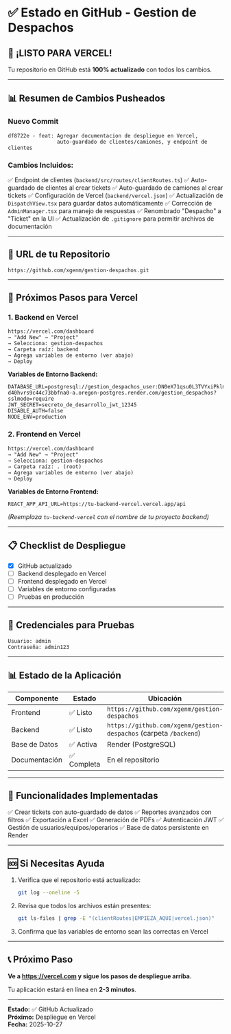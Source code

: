 # ✅ Estado en GitHub - Gestion de Despachos

## 🎉 ¡LISTO PARA VERCEL!

Tu repositorio en GitHub está **100% actualizado** con todos los cambios.

---

## 📊 Resumen de Cambios Pusheados

### Nuevo Commit
```
df8722e - feat: Agregar documentacion de despliegue en Vercel, 
                auto-guardado de clientes/camiones, y endpoint de clientes
```

### Cambios Incluidos:
✅ Endpoint de clientes (`backend/src/routes/clientRoutes.ts`)
✅ Auto-guardado de clientes al crear tickets
✅ Auto-guardado de camiones al crear tickets
✅ Configuración de Vercel (`backend/vercel.json`)
✅ Actualización de `DispatchView.tsx` para guardar datos automáticamente
✅ Corrección de `AdminManager.tsx` para manejo de respuestas
✅ Renombrado "Despacho" a "Ticket" en la UI
✅ Actualización de `.gitignore` para permitir archivos de documentación

---

## 🔗 URL de tu Repositorio

```
https://github.com/xgenm/gestion-despachos.git
```

---

## 🚀 Próximos Pasos para Vercel

### 1. Backend en Vercel

```
https://vercel.com/dashboard
→ "Add New" → "Project"
→ Selecciona: gestion-despachos
→ Carpeta raíz: backend
→ Agrega variables de entorno (ver abajo)
→ Deploy
```

**Variables de Entorno Backend:**
```
DATABASE_URL=postgresql://gestion_despachos_user:DN0eX71qsu0L3TVYxiPklmB2pVaNWPpi@dpg-d40hvrs9c44c73bbfna0-a.oregon-postgres.render.com/gestion_despachos?sslmode=require
JWT_SECRET=secreto_de_desarrollo_jwt_12345
DISABLE_AUTH=false
NODE_ENV=production
```

### 2. Frontend en Vercel

```
https://vercel.com/dashboard
→ "Add New" → "Project"
→ Selecciona: gestion-despachos
→ Carpeta raíz: . (root)
→ Agrega variables de entorno (ver abajo)
→ Deploy
```

**Variables de Entorno Frontend:**
```
REACT_APP_API_URL=https://tu-backend-vercel.vercel.app/api
```

*(Reemplaza `tu-backend-vercel` con el nombre de tu proyecto backend)*

---

## 📋 Checklist de Despliegue

- [x] GitHub actualizado
- [ ] Backend desplegado en Vercel
- [ ] Frontend desplegado en Vercel
- [ ] Variables de entorno configuradas
- [ ] Pruebas en producción

---

## 🔐 Credenciales para Pruebas

```
Usuario: admin
Contraseña: admin123
```

---

## 📊 Estado de la Aplicación

| Componente | Estado | Ubicación |
|-----------|--------|-----------|
| Frontend | ✅ Listo | `https://github.com/xgenm/gestion-despachos` |
| Backend | ✅ Listo | `https://github.com/xgenm/gestion-despachos` (carpeta `/backend`) |
| Base de Datos | ✅ Activa | Render (PostgreSQL) |
| Documentación | ✅ Completa | En el repositorio |

---

## 🎯 Funcionalidades Implementadas

✅ Crear tickets con auto-guardado de datos
✅ Reportes avanzados con filtros
✅ Exportación a Excel
✅ Generación de PDFs
✅ Autenticación JWT
✅ Gestión de usuarios/equipos/operarios
✅ Base de datos persistente en Render

---

## 🆘 Si Necesitas Ayuda

1. Verifica que el repositorio está actualizado:
   ```bash
   git log --oneline -5
   ```

2. Revisa que todos los archivos están presentes:
   ```bash
   git ls-files | grep -E "(clientRoutes|EMPIEZA_AQUI|vercel.json)"
   ```

3. Confirma que las variables de entorno sean las correctas en Vercel

---

## 📞 Próximo Paso

**Ve a https://vercel.com y sigue los pasos de despliegue arriba.**

Tu aplicación estará en línea en **2-3 minutos**.

---

**Estado:** ✅ GitHub Actualizado  
**Próximo:** Despliegue en Vercel  
**Fecha:** 2025-10-27
